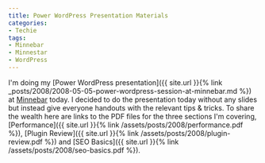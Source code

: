 ```yaml
---
title: Power WordPress Presentation Materials
categories:
- Techie
tags:
- Minnebar
- Minnestar
- WordPress
---
```


I'm doing my [Power WordPress presentation]({{ site.url }}{% link _posts/2008/2008-05-05-power-wordpress-session-at-minnebar.md %}) at [Minnebar](http://www.minnebar.org/) today. I decided to do the presentation today without any slides but instead give everyone handouts with the relevant tips & tricks. To share the wealth here are links to the PDF files for the three sections I'm covering, [Performance]({{ site.url }}{% link /assets/posts/2008/performance.pdf %}), [Plugin Review]({{ site.url }}{% link /assets/posts/2008/plugin-review.pdf %}) and [SEO Basics]({{ site.url }}{% link /assets/posts/2008/seo-basics.pdf %}).
